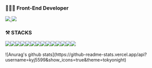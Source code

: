 ### 👩🏻‍💻 Front-End Developer
<div>
  <a href="https://velog.io/@kyj277/posts">
        <img src="https://img.shields.io/badge/velog-20C997?style=for-the-badge&logo=velog&logoColor=white"/>
    </a>
  
  <a href="mailto:kyujin277@gmail.com">
        <img src="https://img.shields.io/badge/gmail-EA4335?style=for-the-badge&logo=gmail&logoColor=white"/>
    </a>
</div>

### ⚒️ STACKS
<div style="display: flex; flex-wrap: wrap;">
  <img src="https://img.shields.io/badge/react-61DAFB?style=for-the-badge&logo=react&logoColor=black">
  <img src="https://img.shields.io/badge/Redux-764ABC?style=for-the-badge&logo=Redux&logoColor=white">
  <br>
  <img src="https://img.shields.io/badge/Javascript-F7DF1E?style=for-the-badge&logo=JavaScript&logoColor=black">
  <img src="https://img.shields.io/badge/HTML5-E34F26?style=for-the-badge&logo=HTML5&logoColor=white">
  <img src="https://img.shields.io/badge/CSS3-1572B6?style=for-the-badge&logo=CSS3&logoColor=white">
  <br>
  <img src="https://img.shields.io/badge/node.js-339933?style=for-the-badge&logo=Node.js&logoColor=white">
  <img src="https://img.shields.io/badge/mongoDB-47A248?style=for-the-badge&logo=MongoDB&logoColor=white">
  <img src="https://img.shields.io/badge/amazons3-569A31?style=for-the-badge&logo=amazons3&logoColor=white">
  <br>
  <img src="https://img.shields.io/badge/python-3776AB?style=for-the-badge&logo=python&logoColor=white">
  <img src="https://img.shields.io/badge/django-092E20?style=for-the-badge&logo=django&logoColor=white">
  <br>
  <img src="https://img.shields.io/badge/github-181717?style=for-the-badge&logo=github&logoColor=white">
  <img src="https://img.shields.io/badge/figma-F24E1E?style=for-the-badge&logo=figma&logoColor=white">
  <img src="https://img.shields.io/badge/notion-000000?style=for-the-badge&logo=notion&logoColor=white">
  <img src="https://img.shields.io/badge/slack-4A154B?style=for-the-badge&logo=slack&logoColor=white">
</div>

<br>
<div>
   ![Anurag's github stats](https://github-readme-stats.vercel.app/api?username=kyj5599&show_icons=true&theme=tokyonight)
</div>
